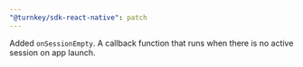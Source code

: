```yaml
---
"@turnkey/sdk-react-native": patch
---
```


Added `onSessionEmpty`. A callback function that runs when there is no active session on app launch.
